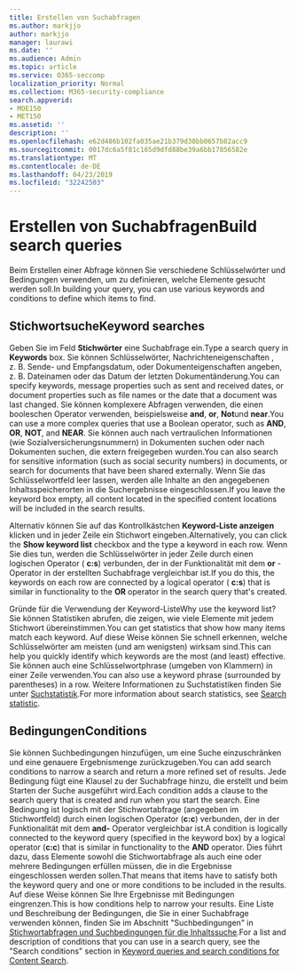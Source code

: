 ```yaml
---
title: Erstellen von Suchabfragen
ms.author: markjjo
author: markjjo
manager: laurawi
ms.date: ''
ms.audience: Admin
ms.topic: article
ms.service: O365-seccomp
localization_priority: Normal
ms.collection: M365-security-compliance
search.appverid:
- MOE150
- MET150
ms.assetid: ''
description: ''
ms.openlocfilehash: e62d486b102fa035ae21b379d30bb0657b82acc9
ms.sourcegitcommit: 0017dc6a5f81c165d9dfd88be39a6bb17856582e
ms.translationtype: MT
ms.contentlocale: de-DE
ms.lasthandoff: 04/23/2019
ms.locfileid: "32242503"
---
```

# <a name="build-search-queries"></a><span data-ttu-id="b340a-102">Erstellen von Suchabfragen</span><span class="sxs-lookup"><span data-stu-id="b340a-102">Build search queries</span></span>

<span data-ttu-id="b340a-103">Beim Erstellen einer Abfrage können Sie verschiedene Schlüsselwörter und Bedingungen verwenden, um zu definieren, welche Elemente gesucht werden soll.</span><span class="sxs-lookup"><span data-stu-id="b340a-103">In building your query, you can use various keywords and conditions to define which items to find.</span></span>

## <a name="keyword-searches"></a><span data-ttu-id="b340a-104">Stichwortsuche</span><span class="sxs-lookup"><span data-stu-id="b340a-104">Keyword searches</span></span>

<span data-ttu-id="b340a-105">Geben Sie im Feld **Stichwörter** eine Suchabfrage ein.</span><span class="sxs-lookup"><span data-stu-id="b340a-105">Type a search query in **Keywords** box.</span></span> <span data-ttu-id="b340a-106">Sie können Schlüsselwörter, Nachrichteneigenschaften , z. B. Sende- und Empfangsdatum, oder Dokumenteigenschaften angeben, z. B. Dateinamen oder das Datum der letzten Dokumentänderung.</span><span class="sxs-lookup"><span data-stu-id="b340a-106">You can specify keywords, message properties such as sent and received dates, or document properties such as file names or the date that a document was last changed.</span></span> <span data-ttu-id="b340a-107">Sie können komplexere Abfragen verwenden, die einen booleschen Operator verwenden, beispielsweise **and**, **or**, **Not**und **near**.</span><span class="sxs-lookup"><span data-stu-id="b340a-107">You can use a more complex queries that use a Boolean operator, such as **AND**, **OR**, **NOT**, and **NEAR**.</span></span> <span data-ttu-id="b340a-108">Sie können auch nach vertraulichen Informationen (wie Sozialversicherungsnummern) in Dokumenten suchen oder nach Dokumenten suchen, die extern freigegeben wurden.</span><span class="sxs-lookup"><span data-stu-id="b340a-108">You can also search for sensitive information (such as social security numbers) in documents, or search for documents that have been shared externally.</span></span> <span data-ttu-id="b340a-109">Wenn Sie das Schlüsselwortfeld leer lassen, werden alle Inhalte an den angegebenen Inhaltsspeicherorten in die Suchergebnisse eingeschlossen.</span><span class="sxs-lookup"><span data-stu-id="b340a-109">If you leave the keyword box empty, all content located in the specified content locations will be included in the search results.</span></span>
    
<span data-ttu-id="b340a-110">Alternativ können Sie auf das Kontrollkästchen **Keyword-Liste anzeigen** klicken und in jeder Zeile ein Stichwort eingeben.</span><span class="sxs-lookup"><span data-stu-id="b340a-110">Alternatively, you can click the **Show keyword list** checkbox and the type a keyword in each row.</span></span> <span data-ttu-id="b340a-111">Wenn Sie dies tun, werden die Schlüsselwörter in jeder Zeile durch einen logischen Operator ( **c:s**) verbunden, der in der Funktionalität mit dem **or** -Operator in der erstellten Suchabfrage vergleichbar ist.</span><span class="sxs-lookup"><span data-stu-id="b340a-111">If you do this, the keywords on each row are connected by a logical operator ( **c:s**) that is similar in functionality to the **OR** operator in the search query that's created.</span></span> 
    
<span data-ttu-id="b340a-112">Gründe für die Verwendung der Keyword-Liste</span><span class="sxs-lookup"><span data-stu-id="b340a-112">Why use the keyword list?</span></span> <span data-ttu-id="b340a-113">Sie können Statistiken abrufen, die zeigen, wie viele Elemente mit jedem Stichwort übereinstimmen.</span><span class="sxs-lookup"><span data-stu-id="b340a-113">You can get statistics that show how many items match each keyword.</span></span> <span data-ttu-id="b340a-114">Auf diese Weise können Sie schnell erkennen, welche Schlüsselwörter am meisten (und am wenigsten) wirksam sind.</span><span class="sxs-lookup"><span data-stu-id="b340a-114">This can help you quickly identify which keywords are the most (and least) effective.</span></span> <span data-ttu-id="b340a-115">Sie können auch eine Schlüsselwortphrase (umgeben von Klammern) in einer Zeile verwenden.</span><span class="sxs-lookup"><span data-stu-id="b340a-115">You can also use a keyword phrase (surrounded by parentheses) in a row.</span></span> <span data-ttu-id="b340a-116">Weitere Informationen zu Suchstatistiken finden Sie unter [Suchstatistik](search-statistics.md).</span><span class="sxs-lookup"><span data-stu-id="b340a-116">For more information about search statistics, see [Search statistic](search-statistics.md).</span></span>

## <a name="conditions"></a><span data-ttu-id="b340a-117">Bedingungen</span><span class="sxs-lookup"><span data-stu-id="b340a-117">Conditions</span></span>
    
<span data-ttu-id="b340a-118">Sie können Suchbedingungen hinzufügen, um eine Suche einzuschränken und eine genauere Ergebnismenge zurückzugeben.</span><span class="sxs-lookup"><span data-stu-id="b340a-118">You can add search conditions to narrow a search and return a more refined set of results.</span></span> <span data-ttu-id="b340a-119">Jede Bedingung fügt eine Klausel zu der Suchabfrage hinzu, die erstellt und beim Starten der Suche ausgeführt wird.</span><span class="sxs-lookup"><span data-stu-id="b340a-119">Each condition adds a clause to the search query that is created and run when you start the search.</span></span> <span data-ttu-id="b340a-120">Eine Bedingung ist logisch mit der Stichwortabfrage (angegeben im Stichwortfeld) durch einen logischen Operator (**c:c**) verbunden, der in der Funktionalität mit dem **and-** Operator vergleichbar ist.</span><span class="sxs-lookup"><span data-stu-id="b340a-120">A condition is logically connected to the keyword query (specified in the keyword box) by a logical operator (**c:c**) that is similar in functionality to the **AND** operator.</span></span> <span data-ttu-id="b340a-121">Dies führt dazu, dass Elemente sowohl die Stichwortabfrage als auch eine oder mehrere Bedingungen erfüllen müssen, die in die Ergebnisse eingeschlossen werden sollen.</span><span class="sxs-lookup"><span data-stu-id="b340a-121">That means that items have to satisfy both the keyword query and one or more conditions to be included in the results.</span></span> <span data-ttu-id="b340a-122">Auf diese Weise können Sie Ihre Ergebnisse mit Bedingungen eingrenzen.</span><span class="sxs-lookup"><span data-stu-id="b340a-122">This is how conditions help to narrow your results.</span></span> <span data-ttu-id="b340a-123">Eine Liste und Beschreibung der Bedingungen, die Sie in einer Suchabfrage verwenden können, finden Sie im Abschnitt "Suchbedingungen" in [Stichwortabfragen und Suchbedingungen für die Inhaltssuche](../keyword-queries-and-search-conditions.md#search-conditions).</span><span class="sxs-lookup"><span data-stu-id="b340a-123">For a list and description of conditions that you can use in a search query, see the "Search conditions" section in [Keyword queries and search conditions for Content Search](../keyword-queries-and-search-conditions.md#search-conditions).</span></span>


